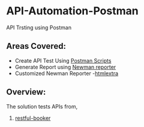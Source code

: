 # API-Automation-Postman

API Trsting using Postman 

## Areas Covered:
- Create API Test Using [Postman Scripts](https://learning.postman.com/docs/postman/scripts/test-examples/)
- Generate Report using [Newman reporter](https://www.npmjs.com/package/newman-reporter-html)
- Customized Newman Reporter -[htmlextra](https://github.com/DannyDainton/newman-reporter-htmlextra)


## Overview:
The solution tests APIs from,

1. [restful-booker](https://github.com/mwinteringham/restful-booker)

